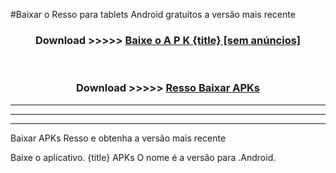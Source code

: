 #Baixar o Resso   para tablets Android gratuitos a versão mais recente


<div align="center">
<h3>Download >>>>> <a href="https://pt-web.web.app/?pt= {title}">Baixe o A P K {title} [sem anúncios]</a></h3><br>

<h3>Download >>>>> <a href="https://pt-web.web.app/?pt= {title}">Resso  Baixar APKs</a></h3>
</div>

----------------------------------------------------------

----------------------------------------------------------

----------------------------------------------------------

Baixar APKs Resso  e obtenha a versão mais recente

Baixe o aplicativo. {title} APKs O nome é a versão para .Android.


